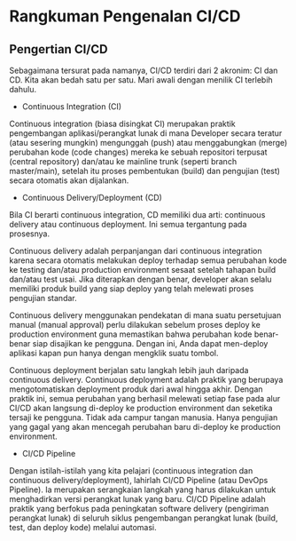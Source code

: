 # Rangkuman Pengenalan CI/CD

## Pengertian CI/CD
Sebagaimana tersurat pada namanya, CI/CD terdiri dari 2 akronim: CI dan CD. Kita akan bedah satu per satu. Mari awali dengan menilik CI terlebih dahulu.

- Continuous Integration (CI)
  
Continuous integration (biasa disingkat CI) merupakan praktik pengembangan aplikasi/perangkat lunak di mana Developer secara teratur (atau sesering mungkin) mengunggah (push) atau menggabungkan (merge) perubahan kode (code changes) mereka ke sebuah repositori terpusat (central repository) dan/atau ke mainline trunk (seperti branch master/main), setelah itu proses pembentukan (build) dan pengujian (test) secara otomatis akan dijalankan. 

- Continuous Delivery/Deployment (CD)
  
Bila CI berarti continuous integration, CD memiliki dua arti: continuous delivery atau continuous deployment. Ini semua tergantung pada prosesnya.

Continuous delivery adalah perpanjangan dari continuous integration karena secara otomatis melakukan deploy terhadap semua perubahan kode ke testing dan/atau production environment sesaat setelah tahapan build dan/atau test usai. Jika diterapkan dengan benar, developer akan selalu memiliki produk build yang siap deploy yang telah melewati proses pengujian standar. 

Continuous delivery menggunakan pendekatan di mana suatu persetujuan manual (manual approval) perlu dilakukan sebelum proses deploy ke production environment guna memastikan bahwa perubahan kode benar-benar siap disajikan ke pengguna. Dengan ini, Anda dapat men-deploy aplikasi kapan pun hanya dengan mengklik suatu tombol.

Continuous deployment berjalan satu langkah lebih jauh daripada continuous delivery. Continuous deployment adalah praktik yang berupaya mengotomatiskan deployment produk dari awal hingga akhir. Dengan praktik ini, semua perubahan yang berhasil melewati setiap fase pada alur CI/CD akan langsung di-deploy ke production environment dan seketika tersaji ke pengguna. Tidak ada campur tangan manusia. Hanya pengujian yang gagal yang akan mencegah perubahan baru di-deploy ke production environment. 

- CI/CD Pipeline
  
Dengan istilah-istilah yang kita pelajari (continuous integration dan continuous delivery/deployment), lahirlah CI/CD Pipeline (atau DevOps Pipeline). Ia merupakan serangkaian langkah yang harus dilakukan untuk menghadirkan versi perangkat lunak yang baru. CI/CD Pipeline adalah praktik yang berfokus pada peningkatan software delivery (pengiriman perangkat lunak) di seluruh siklus pengembangan perangkat lunak (build, test, dan deploy kode) melalui automasi.
